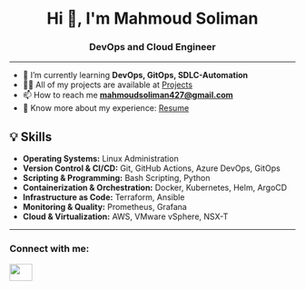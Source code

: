 <h1 align="center">Hi 👋, I'm Mahmoud Soliman</h1>
<h3 align="center">DevOps and Cloud Engineer</h3>



---

- 🌱 I’m currently learning **DevOps, GitOps, SDLC-Automation**
- 👨‍💻 All of my projects are available at [Projects](https://github.com/mahmoudsoli?tab=repositories)
- 📫 How to reach me **mahmoudsoliman427@gmail.com**
- 📄 Know more about my experience: [Resume](./Mahmoud-Soliman-CV-DevOps.pdf)

## 💡 Skills
- **Operating Systems:** Linux Administration  
- **Version Control & CI/CD:** Git, GitHub Actions, Azure DevOps, GitOps  
- **Scripting & Programming:** Bash Scripting, Python  
- **Containerization & Orchestration:** Docker, Kubernetes, Helm, ArgoCD  
- **Infrastructure as Code:** Terraform, Ansible  
- **Monitoring & Quality:** Prometheus, Grafana  
- **Cloud & Virtualization:** AWS, VMware vSphere, NSX-T

---

<h3 align="left">Connect with me:</h3>
<p align="left">
  <a href="https://www.linkedin.com/in/mahmoud-soliman427/" target="blank">
    <img align="center" src="https://raw.githubusercontent.com/rahuldkjain/github-profile-readme-generator/master/src/images/icons/Social/linked-in-alt.svg" height="30" width="40" />
  </a>
</p>


